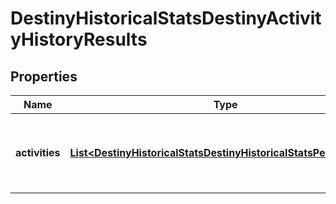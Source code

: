 
# DestinyHistoricalStatsDestinyActivityHistoryResults

## Properties
Name | Type | Description | Notes
------------ | ------------- | ------------- | -------------
**activities** | [**List&lt;DestinyHistoricalStatsDestinyHistoricalStatsPeriodGroup&gt;**](DestinyHistoricalStatsDestinyHistoricalStatsPeriodGroup.md) | List of activities, the most recent activity first. |  [optional]



